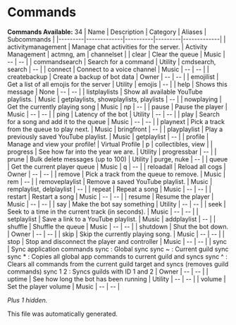 # Commands
**Commands Available:** 34
| Name    | Description | Category | Aliases | Subcommands |
|---------|-------------|----------|---------|-------------|
| activitymanagement | Manage chat activities for the server. | Activity Management | actmng, am | channelset |
| clear | Clear the queue | Music | -- | -- |
| commandsearch | Search for a command | Utility | cmdsearch, search | -- |
| connect | Connect to a voice channel | Music | -- | -- |
| createbackup | Create a backup of bot data | Owner | -- | -- |
| emojilist | Get a list of all emojis for the server | Utility | emojis | -- |
| help | Shows this message | None | -- | -- |
| listplaylists | Show all available YouTube playlists. | Music | getplaylists, showplaylists, playlists | -- |
| nowplaying | Get the currently playing song | Music | np | -- |
| pause | Pause the player | Music | -- | -- |
| ping | Latency of the bot | Utility | -- | -- |
| play | Search for a song and add it to the queue | Music | -- | -- |
| playnext | Pick a track from the queue to play next. | Music | bringfront | -- |
| playplaylist | Play a previously saved YouTube playlist. | Music | getplaylist | -- |
| profile | Manage and view your profile! | Virtual Profile | p | collectibles, view |
| progress | See how far into the year we are. | Utility | progressbar | -- |
| prune | Bulk delete messages (up to 100) | Utility | purge, nuke | -- |
| queue | Get the current player queue | Music | q | -- |
| reloadall | Reload all cogs | Owner | -- | -- |
| remove | Pick a track from the queue to remove. | Music | rem | -- |
| removeplaylist | Remove a saved YouTube playlist. | Music | remplaylist, delplaylist | -- |
| repeat | Repeat a song | Music | -- | -- |
| restart | Restart a song | Music | -- | -- |
| resume | Resume the player | Music | -- | -- |
| say | Make the bot say something | Utility | -- | -- |
| seek | Seek to a time in the current track (in seconds). | Music | -- | -- |
| setplaylist | Save a link to a YouTube playlist. | Music | addplaylist | -- |
| shuffle | Shuffle the queue | Music | -- | -- |
| shutdown | Shut the bot down. | Owner | -- | -- |
| skip | Skip the currently playing song. | Music | -- | -- |
| stop | Stop and disconnect the player and controller | Music | -- | -- |
| sync | Sync application commands  sync        : Global sync sync ~      : Current guild sync sync *      : Copies all global app commands to current guild and syncs sync ^      : Clears all commands from the current guild target and syncs (removes guild commands) sync 1 2    : Syncs guilds with ID 1 and 2 | Owner | -- | -- |
| uptime | See how long the bot has been running | Utility | -- | -- |
| volume | Set the player volume | Music | -- | -- |

*Plus 1 hidden.*

This file was automatically generated.